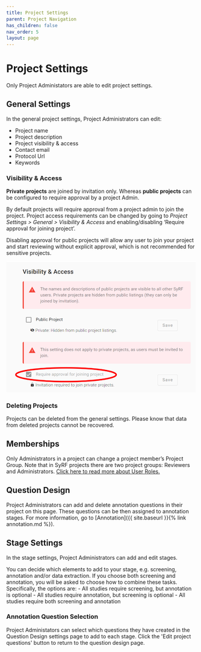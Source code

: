 ```yaml
---
title: Project Settings
parent: Project Navigation
has_children: false
nav_order: 5
layout: page
---
```


# Project Settings
Only Project Administators are able to edit project settings.

## General Settings
In the general project settings, Project Administrators can edit:

* Project name
* Project description
* Project visibility & access
* Contact email
* Protocol Url
* Keywords

### Visibility & Access
**Private projects** are joined by invitation only. Whereas **public projects** can be configured to require approval by a project Admin. 

By default projects will require approval from a project admin to join the project. Project access requirements can be changed by going to *Project Settings > General > Visibility & Access* and enabling/disabling ‘Require approval for joining project’. 

Disabling approval for public projects will allow any user to join your project and start reviewing without explicit approval, which is not recommended for sensitive projects.

![alttext](figs/Fig_Project_Access.png)

### Deleting Projects
Projects can be deleted from the general settings. Please know that data from deleted projects cannot be recovered.

## Memberships

Only Administrators in a project can change a project member’s Project Group.
Note that in SyRF projects there are two project groups: Reviewers and Administrators. [Click here to read more about User Roles.](../members-groups.html)

## Question Design
Project Administrators can add and delete annotation questions in their project on this page. These questions can be then assigned to annotation stages. For more information, go to [Annotation]({{ site.baseurl }}{% link annotation.md %}).

## Stage Settings
In the stage settings, Project Administrators can add and edit stages.

You can decide which elements to add to your stage, e.g. screening, annotation and/or data extraction. If you choose both screening and annotation, you will be asked to choose how to combine these tasks. Specifically, the options are:
	- All studies require screening, but annotation is optional
	- All studies require annotation, but screening is optional
	- All studies require both screening and annotation

### Annotation Question Selection
Project Administators can select which questions they have created in the Question Design settings page to add to each stage. Click the 'Edit project questions' button to return to the question design page.


